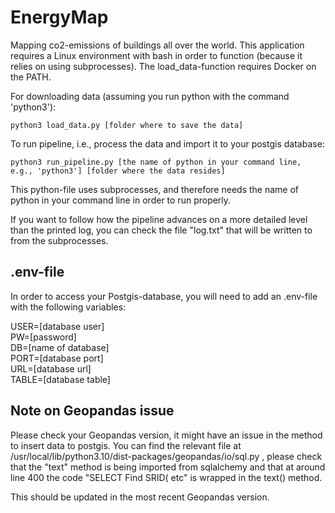 # EnergyMap

Mapping co2-emissions of buildings all over the world. This application requires a Linux environment with bash in order to function (because it relies on using subprocesses). The load_data-function requires Docker on the PATH.  

For downloading data (assuming you run python with the command 'python3'):

```
python3 load_data.py [folder where to save the data]
```
To run pipeline, i.e., process the data and import it to your postgis database:
```
python3 run_pipeline.py [the name of python in your command line, e.g., 'python3'] [folder where the data resides]
```
This python-file uses subprocesses, and therefore needs the name of python in your command line in order to run properly.  
  
If you want to follow how the pipeline advances on a more detailed level than the printed log, you can check the file "log.txt" that will be written to from the subprocesses.

## .env-file
In order to access your Postgis-database, you will need to add an .env-file with the following variables:

USER=[database user]  
PW=[password]  
DB=[name of database]  
PORT=[database port]  
URL=[database url]  
TABLE=[database table]

## Note on Geopandas issue

Please check your Geopandas version, it might have an issue in the method to insert data to postgis. You can find the relevant file at /usr/local/lib/python3.10/dist-packages/geopandas/io/sql.py , please check that the "text" method is being imported from sqlalchemy and that at around line 400 the code "SELECT Find SRID( etc" is wrapped in the text() method.  

This should be updated in the most recent Geopandas version.
